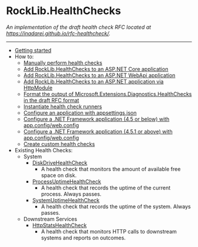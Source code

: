 # RockLib.HealthChecks

*An implementation of the draft health check RFC located at https://inadarei.github.io/rfc-healthcheck/.*

---

- [Getting started](docs/GettingStarted.md)
- How to:
  - [Manually perform health checks](docs/ManualHealthChecks.md)
  - [Add RockLib.HealthChecks to an ASP.NET Core application](docs/AspNetCore.md)
  - [Add RockLib.HealthChecks to an ASP.NET WebApi application](docs/WebApi.md)
  - [Add RockLib.HealthChecks to an ASP.NET application via HttpModule](docs/HttpModule.md)
  - [Format the output of Microsoft.Extensions.Diagnostics.HealthChecks in the draft RFC format](docs/ResponseWriter.md)
  - [Instantiate health check runners](docs/InstantiateRunner.md)
  - [Configure an application with appsettings.json](docs/ConfigureAppSettings.md)
  - [Configure a .NET Framework application (4.5 or below) with app.config/web.config](docs/ConfigureNet45AndBelow.md)
  - [Configure a .NET Framework application (4.5.1 or above) with app.config/web.config](docs/ConfigureNet451AndAbove.md)
  - [Create custom health checks](docs/CustomHealthCheck.md)
- Existing Health Checks:
  - System
    - [DiskDriveHealthCheck](docs/DiskDriveHealthCheck.md)
      - A health check that monitors the amount of available free space on disk.
    - [ProcessUptimeHealthCheck](docs/ProcessUptimeHealthCheck.md)
      - A health check that records the uptime of the current process. Always passes.
    - [SystemUptimeHealthCheck](docs/SystemUptimeHealthCheck.md)
      - A health check that records the uptime of the system. Always passes.
  - Downstream Services
    - [HttpStatsHealthCheck](docs/HttpStatsHealthCheck.md)
      - A health check that monitors HTTP calls to downstream systems and reports on outcomes.
